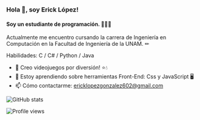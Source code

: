 ### Hola 👋, soy Erick López!
#### Soy un estudiante de programación. 👨🏽‍💻
<!--
![Yo soy un estudiante de programación. 👨🏽‍💻](https://arturssmirnovs.github.io/github-profile-readme-generator/images/banner.png)
-->

Actualmente me encuentro cursando la carrera de Ingeniería en Computación en la Facultad de Ingeniería de la UNAM. ✏

Habilidades: C / C# / Python / Java

- 🔭 Creo videojuegos por diversión! ⭐💧 
- 🌱 Estoy aprendiendo sobre herramientas Front-End: Css y JavaScript 🖥 
- 📫 Cómo contactarme: ericklopezgonzalez602@gmail.com 

![GitHub stats](https://github-readme-stats.vercel.app/api?username=ErickLpG&show_icons=true&count_private=true)  

![Profile views](https://gpvc.arturio.dev/ErickLpG)
